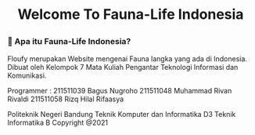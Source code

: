 # <p align="center"><b>Welcome To Fauna-Life Indonesia</b></p>

### 🤔 Apa itu Fauna-Life Indonesia?

Floufy merupakan Website mengenai Fauna langka yang ada di Indonesia. Dibuat oleh Kelompok 7 Mata Kuliah Pengantar Teknologi Informasi dan Komunikasi.

Programmer :  211511039 Bagus Nugroho
              211511048 Muhammad Rivan Rivaldi
              211511058 Rizq Hilal Rifaasya

Politeknik Negeri Bandung
Teknik Komputer dan Informatika 
D3 Teknik Informatika B
Copyright @2021
